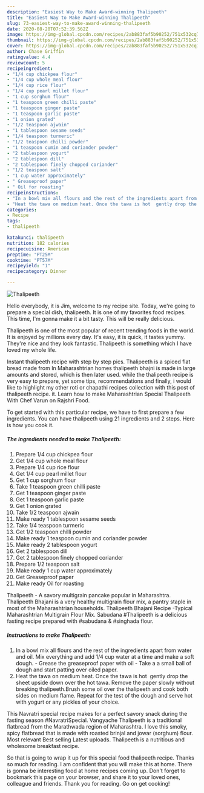 ```yaml
---
description: "Easiest Way to Make Award-winning Thalipeeth"
title: "Easiest Way to Make Award-winning Thalipeeth"
slug: 73-easiest-way-to-make-award-winning-thalipeeth
date: 2020-08-28T07:52:39.562Z
image: https://img-global.cpcdn.com/recipes/2ab883faf5b90252/751x532cq70/thalipeeth-recipe-main-photo.jpg
thumbnail: https://img-global.cpcdn.com/recipes/2ab883faf5b90252/751x532cq70/thalipeeth-recipe-main-photo.jpg
cover: https://img-global.cpcdn.com/recipes/2ab883faf5b90252/751x532cq70/thalipeeth-recipe-main-photo.jpg
author: Chase Griffin
ratingvalue: 4.4
reviewcount: 5
recipeingredient:
- "1/4 cup chickpea flour"
- "1/4 cup whole meal flour"
- "1/4 cup rice flour"
- "1/4 cup pearl millet flour"
- "1 cup sorghum flour"
- "1 teaspoon green chilli paste"
- "1 teaspoon ginger paste"
- "1 teaspoon garlic paste"
- "1 onion grated"
- "1/2 teaspoon ajwain"
- "1 tablespoon sesame seeds"
- "1/4 teaspoon turmeric"
- "1/2 teaspoon chilli powder"
- "1 teaspoon cumin and coriander powder"
- "2 tablespoon yogurt"
- "2 tablespoon dill"
- "2 tablespoon finely chopped coriander"
- "1/2 teaspoon salt"
- "1 cup water approximately"
- " Greaseproof paper"
- " Oil for roasting"
recipeinstructions:
- "In a bowl mix all flours and the rest of the ingredients apart from water and oil. Mix everything and add 1/4 cup water at a time and make a soft dough.  Grease the greaseproof paper with oil Take a a small ball of dough and start patting over oiled paper."
- "Heat the tawa on medium heat. Once the tawa is hot  gently drop the sheet upside down over the hot tawa. Remove the paper slowly without breaking thalipeeth.Brush some oil over the thalipeeth and cook both sides on medium flame. Repeat for the test of the dough and serve hot with yogurt or any pickles of your choice."
categories:
- Recipe
tags:
- thalipeeth

katakunci: thalipeeth 
nutrition: 182 calories
recipecuisine: American
preptime: "PT25M"
cooktime: "PT57M"
recipeyield: "1"
recipecategory: Dinner

---
```



![Thalipeeth](https://img-global.cpcdn.com/recipes/2ab883faf5b90252/751x532cq70/thalipeeth-recipe-main-photo.jpg)

Hello everybody, it is Jim, welcome to my recipe site. Today, we're going to prepare a special dish, thalipeeth. It is one of my favorites food recipes. This time, I'm gonna make it a bit tasty. This will be really delicious.

Thalipeeth is one of the most popular of recent trending foods in the world. It is enjoyed by millions every day. It's easy, it is quick, it tastes yummy. They're nice and they look fantastic. Thalipeeth is something which I have loved my whole life.

Instant thalipeeth recipe with step by step pics. Thalipeeth is a spiced flat bread made from In Maharashtrian homes thalipeeth bhajni is made in large amounts and stored, which is then later used. while the thalipeeth recipe is very easy to prepare, yet some tips, recommendations and finally, i would like to highlight my other roti or chapathi recipes collection with this post of thalipeeth recipe. it. Learn how to make Maharashtrian Special Thalipeeth With Chef Varun on Rajshri Food.


To get started with this particular recipe, we have to first prepare a few ingredients. You can have thalipeeth using 21 ingredients and 2 steps. Here is how you cook it.

##### The ingredients needed to make Thalipeeth:

1. Prepare 1/4 cup chickpea flour
1. Get 1/4 cup whole meal flour
1. Prepare 1/4 cup rice flour
1. Get 1/4 cup pearl millet flour
1. Get 1 cup sorghum flour
1. Take 1 teaspoon green chilli paste
1. Get 1 teaspoon ginger paste
1. Get 1 teaspoon garlic paste
1. Get 1 onion grated
1. Take 1/2 teaspoon ajwain
1. Make ready 1 tablespoon sesame seeds
1. Take 1/4 teaspoon turmeric
1. Get 1/2 teaspoon chilli powder
1. Make ready 1 teaspoon cumin and coriander powder
1. Make ready 2 tablespoon yogurt
1. Get 2 tablespoon dill
1. Get 2 tablespoon finely chopped coriander
1. Prepare 1/2 teaspoon salt
1. Make ready 1 cup water approximately
1. Get  Greaseproof paper
1. Make ready  Oil for roasting


Thalipeeth - A savory multigrain pancake popular in Maharashtra. Thalipeeth Bhajani is a very healthy multigrain flour mix, a pantry staple in most of the Maharashtrian households. Thalipeeth Bhajani Recipe -Typical Maharashtrian Multigrain Flour Mix. Sabudana #Thalipeeth is a delicious fasting recipe prepared with #sabudana &amp; #singhada flour. 

##### Instructions to make Thalipeeth:

1. In a bowl mix all flours and the rest of the ingredients apart from water and oil. Mix everything and add 1/4 cup water at a time and make a soft dough.  - Grease the greaseproof paper with oil - Take a a small ball of dough and start patting over oiled paper.
1. Heat the tawa on medium heat. Once the tawa is hot  gently drop the sheet upside down over the hot tawa. Remove the paper slowly without breaking thalipeeth.Brush some oil over the thalipeeth and cook both sides on medium flame. Repeat for the test of the dough and serve hot with yogurt or any pickles of your choice.


This Navratri special recipe makes for a perfect savory snack during the fasting season #NavratriSpecial. Vangyache Thalipeeth is a traditional flatbread from the Marathwada region of Maharashtra. I love this smoky, spicy flatbread that is made with roasted brinjal and jowar (sorghum) flour. Most relevant Best selling Latest uploads. Thalipeeth is a nutritious and wholesome breakfast recipe. 

So that is going to wrap it up for this special food thalipeeth recipe. Thanks so much for reading. I am confident that you will make this at home. There is gonna be interesting food at home recipes coming up. Don't forget to bookmark this page on your browser, and share it to your loved ones, colleague and friends. Thank you for reading. Go on get cooking!
